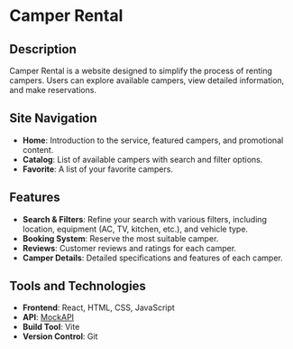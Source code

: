 
# Camper Rental

## Description

Camper Rental is a website designed to simplify the process of renting campers. Users can explore available campers, view detailed information, and make reservations.

## Site Navigation

-   **Home**: Introduction to the service, featured campers, and promotional content.
-   **Catalog**: List of available campers with search and filter options.
-   **Favorite**: A list of your favorite campers.

## Features

-   **Search & Filters**: Refine your search with various filters, including location, equipment (AC, TV, kitchen, etc.), and vehicle type.
-   **Booking System**: Reserve the most suitable camper.
-   **Reviews**: Customer reviews and ratings for each camper.
-   **Camper Details**: Detailed specifications and features of each camper.

## Tools and Technologies

-   **Frontend**: React, HTML, CSS, JavaScript
-   **API**: [MockAPI](https://mockapi.io/)
-   **Build Tool**: Vite
-   **Version Control**: Git

